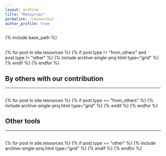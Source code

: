 ```yaml
---
layout: archive
title: "Resources"
permalink: /resources/
author_profile: true
---
```


{% include base_path %}

<br>

<div class="grid">
  <div class="wrapper">
    {% for post in site.resources %}
      {% if post.type != "from_others" and post.type != "other" %}
        {% include archive-single-proj.html type="grid" %}
      {% endif %}
    {% endfor %}
  </div>
</div>

<h2>By others with our contribution</h2>
<hr><br>
<div class="grid">
  <div class="wrapper">
    {% for post in site.resources %}
      {% if post.type == "from_others" %}
        {% include archive-single-proj.html type="grid" %}
      {% endif %}
    {% endfor %}
  </div>
</div>

<h2>Other tools</h2>
<hr><br>
<div class="grid">
  <div class="wrapper">
    {% for post in site.resources %}
      {% if post.type == "other" %}
        {% include archive-single-proj.html type="grid" %}
      {% endif %}
    {% endfor %}
  </div>
</div>
